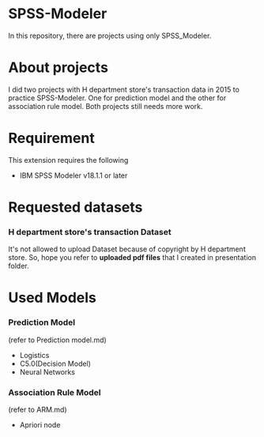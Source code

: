 # SPSS-Modeler
In this repository, there are projects using only SPSS_Modeler.

# About projects
I did two projects with H department store's transaction data in 2015 to practice SPSS-Modeler. One for prediction model and the other for association rule model. Both projects still needs more work. 

# Requirement
This extension requires the following
- IBM SPSS Modeler v18.1.1 or later

# Requested datasets
### H department store's transaction Dataset
It's not allowed to upload Dataset because of copyright by H department store. So, hope you refer to **uploaded pdf files** that I created in presentation folder.

# Used Models
### Prediction Model 
(refer to Prediction model.md)
- Logistics
- C5.0(Decision Model)
- Neural Networks 

### Association Rule Model 
(refer to ARM.md)
- Apriori node
